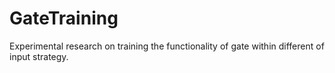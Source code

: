 # GateTraining
Experimental research on training the functionality of gate within different of input strategy.
